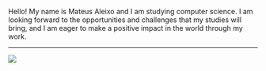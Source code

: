 Hello! My name is Mateus Aleixo and I am studying computer science. I am looking forward to the opportunities and challenges that my studies will bring, and I am eager to make a positive impact in the world through my work.

---

![](https://quotes-github-readme.vercel.app/api?type=horizontal&theme=radical)
